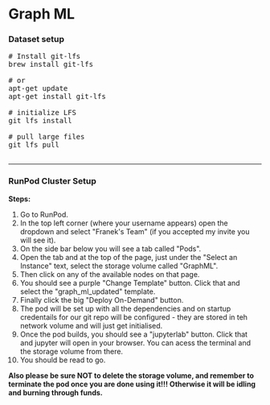 # Graph ML

### Dataset setup

<pre>
# Install git-lfs
brew install git-lfs

# or
apt-get update 
apt-get install git-lfs

# initialize LFS
git lfs install

# pull large files
git lfs pull
 </pre>

---

 ### RunPod Cluster Setup

 **Steps:**
 1. Go to RunPod.
 2. In the top left corner (where your username appears) open the dropdown and select "Franek's Team" (if you accepted my invite you will see it).
 3. On the side bar below you will see a tab called "Pods".
 4. Open the tab and at the top of the page, just under the "Select an Instance" text, select the storage volume called "GraphML".
 5. Then click on any of the available nodes on that page.
 6. You should see a purple "Change Template" button. Click that and select the "graph_ml_updated" template.
 7. Finally click the big "Deploy On-Demand" button.
 8. The pod will be set up with all the dependencies and on startup credentails for our git repo will be configured - they are stored in teh network volume and will just get initialised.
 9. Once the pod builds, you should see a "jupyterlab" button. Click that and jupyter will open in your browser. You can acess the terminal and the storage volume from there.
 10. You should be read to go.

 **Also please be sure NOT to delete the storage volume, and remember to terminate the pod once you are done using it!!! Otherwise it will be idling and burning through funds.**